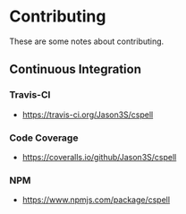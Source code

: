 # Contributing

These are some notes about contributing.

## Continuous Integration

### Travis-CI

* https://travis-ci.org/Jason3S/cspell

### Code Coverage

* https://coveralls.io/github/Jason3S/cspell

### NPM

* https://www.npmjs.com/package/cspell

